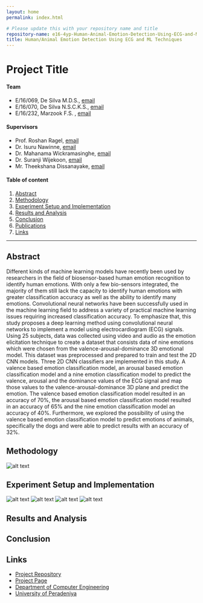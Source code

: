 ```yaml
---
layout: home
permalink: index.html

# Please update this with your repository name and title
repository-name: e16-4yp-Human-Animal-Emotion-Detection-Using-ECG-and-ML-Techniques
title: Human/Animal Emotion Detection Using ECG and ML Techniques
---
```


[comment]: # "This is the standard layout for the project, but you can clean this and use your own template"

# Project Title

#### Team

- E/16/069, De Silva M.D.S., [email](mailto:e16069@eng.pdn.ac.lk)
- E/16/070, De Silva N.S.C.K.S., [email](mailto:e16070@eng.pdn.ac.lk)
- E/16/232, Marzook F.S. , [email](e16232@eng.pdn.ac.lk)

#### Supervisors

- Prof. Roshan Ragel, [email](mailto:roshanr@eng.pdn.ac.lk)
- Dr. Isuru Nawinne, [email](mailto:isurunawinne@eng.pdn.ac.lk)
- Dr. Mahanama Wickramasinghe, [email](mailto:mahanamaw@eng.pdn.ac.lk)
- Dr. Suranji Wijekoon, [email](mailto:suranjisk@gmail.com)
- Mr. Theekshana Dissanayake, [email](mailto:theekshanadis@eng.pdn.ac.lk)

#### Table of content

1. [Abstract](#abstract)
3. [Methodology](#methodology)
4. [Experiment Setup and Implementation](#experiment-setup-and-implementation)
5. [Results and Analysis](#results-and-analysis)
6. [Conclusion](#conclusion)
7. [Publications](#publications)
8. [Links](#links)

---
## Abstract
Different kinds of machine learning models have recently been used by researchers in the field of biosensor-based human emotion recognition to identify human emotions. With only a few bio-sensors integrated, the majority of them still lack the capacity to identify human emotions with greater classification accuracy as well as the ability to identify many emotions. Convolutional neural networks have been successfully used in the machine learning field to address a variety of practical machine learning issues requiring increased classification accuracy. To emphasize that, this study proposes a deep learning method using convolutional neural networks to implement a model using electrocardiogram (ECG) signals.  Using 25 subjects, data was collected using video and audio as the emotion elicitation technique to create a dataset that consists data of nine emotions which were chosen from the valence-arousal-dominance 3D emotional model. This dataset was preprocessed and prepared to train and test the 2D CNN models. Three 2D CNN classifiers are implemented in this study. A valence based emotion classification model, an arousal based emotion classification model and a nine emotion classification model to predict the valence, arousal and the dominance values of the ECG signal and map those values to the valence-arousal-dominance 3D plane and predict the emotion. The valence based emotion classification model resulted in an accuracy of 70%, the arousal based emotion classification model resulted in an accuracy of 65% and the nine emotion classification model an accuracy of 40%.  Furthermore, we explored the possibility of using the valence based emotion classification model to predict emotions of animals, specifically the dogs and were able to predict results with an accuracy of 32%. 

[//]: # "##Related works"

## Methodology
![alt text](https://github.com/cepdnaclk/e16-4yp-Human-Animal-Emotion-Detection-Using-ECG-and-ML-Techniques/blob/main/docs/images/Methodology%20Overview.png)

## Experiment Setup and Implementation

![alt text](https://github.com/cepdnaclk/e16-4yp-Human-Animal-Emotion-Detection-Using-ECG-and-ML-Techniques/blob/main/docs/images/Electrode%20Placement_Human.jpeg)
![alt text](https://github.com/cepdnaclk/e16-4yp-Human-Animal-Emotion-Detection-Using-ECG-and-ML-Techniques/blob/main/docs/images/Experimental%20Setup_Human.jpg)
![alt text](https://github.com/cepdnaclk/e16-4yp-Human-Animal-Emotion-Detection-Using-ECG-and-ML-Techniques/blob/main/docs/images/Electrode%20Placement_Animal.png)
![alt text](https://github.com/cepdnaclk/e16-4yp-Human-Animal-Emotion-Detection-Using-ECG-and-ML-Techniques/blob/main/docs/images/Experimental%20Setup_Animal.jpg)

## Results and Analysis

## Conclusion

[//]: #  (##Publications)
[//]: # "Note: Uncomment each once you uploaded the files to the repository"

<!-- 1. [Semester 7 report](./) -->
<!-- 2. [Semester 7 slides](./) -->
<!-- 3. [Semester 8 report](./) -->
<!-- 4. [Semester 8 slides](./) -->
<!-- 5. Author 1, Author 2 and Author 3 "Research paper title" (2021). [PDF](./). -->


## Links

[//]: # ( NOTE: EDIT THIS LINKS WITH YOUR REPO DETAILS )

- [Project Repository](https://github.com/cepdnaclk/e16-4yp-Human-Animal-Emotion-Detection-Using-ECG-and-ML-Techniques)
- [Project Page](https://cepdnaclk.github.io/e16-4yp-Human-Animal-Emotion-Detection-Using-ECG-and-ML-Techniques/)
- [Department of Computer Engineering](http://www.ce.pdn.ac.lk/)
- [University of Peradeniya](https://eng.pdn.ac.lk/)

[//]: # "Please refer this to learn more about Markdown syntax"
[//]: # "https://github.com/adam-p/markdown-here/wiki/Markdown-Cheatsheet"
